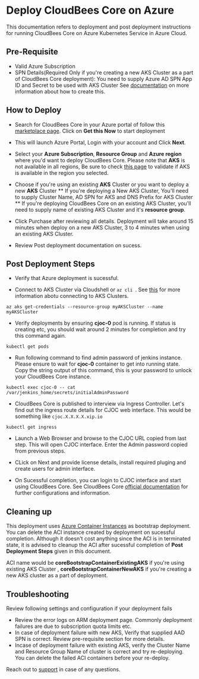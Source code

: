 # Deploy CloudBees Core on Azure
This documentation refers to deployment and post deployment instructions for running CloudBees Core on Azure Kubernetes Service in Azure Cloud. 

## Pre-Requisite
* Valid Azure Subscription
* SPN Details(Required Only if you're creating a new AKS Cluster as a part of CloudBees Core deployment): You need to supply Azure AD SPN App ID and Secret to be used with AKS Cluster See [documentation](https://docs.microsoft.com/en-us/azure/container-service/kubernetes/container-service-kubernetes-service-principal) on more information about how to create this. 

 
 
 ## How to Deploy

* Search for CloudBees Core in your Azure portal of follow this [marketplace page](https://azuremarketplace.microsoft.com/en-us/marketplace/apps/cloudbees.cloudbees-core-preview?tab=Overview). Click on **Get this Now** to start deployment

* This will launch Azure Portal, Login with your account and Click **Next**. 

* Select your **Azure Subscription**,  **Resource Group** and **Azure region** where you'd want to deploy CloudBees Core. Please note that **AKS** is not available in all regions, Be sure to check [this page](https://azure.microsoft.com/en-us/global-infrastructure/services/?products=kubernetes-service&regions=all) to validate if AKS is available in the region you selected.

* Choose if you're using an existing **AKS** Cluster or you want to deploy a new **AKS** Cluster
  ** If you're deploying a New AKS Cluster, You'll need to supply Cluster Name, AD SPN for AKS and DNS Prefix for AKS Cluster
  ** If you're deploying CloudBees Core on an existing AKS Cluster, you'll need to supply name of existing AKS Cluster and it's **resource group**.
  
* Click Purchase after reviewing all details. Deployment will take around 15 minutes when deploy on a new AKS Cluster, 3 to 4 minutes when using an existing AKS Cluster.

* Review Post deployment documentation on sucess. 



## Post Deployment Steps

* Verify that Azure deployment is sucessful. 

* Connect to AKS Cluster via Cloudshell or  ```az cli ```. See [this](https://docs.microsoft.com/en-us/azure/aks/kubernetes-walkthrough#connect-to-the-cluster) for more information abotu connecting to AKS Clusters. 
 ```
az aks get-credentials --resource-group myAKSCluster --name myAKSCluster
 ```
* Verify deployments by ensuring **cjoc-0** pod is running. If status is creating etc, you should wait around 2 minutes for completion and try this command again. 
 ```
kubectl get pods
 ```
* Run following command to find admin password of jenkins instance. Please ensure to wait for **cjoc-0** container to get into running state. Copy the string output of this command, this is your password to unlock your CloudBees Core instance. 
 ```
kubectl exec cjoc-0 -- cat /var/jenkins_home/secrets/initialAdminPassword
 ```
* CloudBees Core is published to interview via Ingress Controller. Let's find out the ingress route details for CJOC web interface. This would be something like  ```cjoc.X.X.X.X.xip.io ```

 ```
 kubectl get ingress
 ```
* Launch a Web Browser and browse to the CJOC URL copied from last step. This will open CJOC interface. Enter the Admin password copied from previous steps.

* CLick on Next and provide license details,  install required pluging and create users for admin interface. 

* On Sucessful completion, you can login to CJOC interface and start using CloudBees Core.  See CloudBees Core [official documentation](https://go.cloudbees.com/docs/cloudbees-core/cloud-intro/) for further configurations and information.


## Cleaning up 
This deployment uses [Azure Container Instances](https://azure.microsoft.com/en-us/pricing/details/container-instances/) as bootstrap deployment. You can delete the ACI instance created by deployment on sucessful completion. Although it doesn't cost anything since the ACI is in terminated state, it is advised to cleanup the ACI after sucessful completion of **Post Deployment Steps** given in this document.

ACI name would be **coreBootstrapContainerExistingAKS** if you're using existing AKS Cluster , **coreBootstrapContainerNewAKS** if you're creating a new AKS cluster as a part of deployment.

## Troubleshooting
Review following settings and configuration if your  deployment fails

* Review the error logs on ARM deployment page. Commonly deployment failures are due to subscription quota limits etc.
* In case of deployment failure with new AKS, Verify that supplied AAD SPN is correct. Review pre-requisite section for more details.
* Incase of deployment failure with existing AKS, verify the Cluster Name and Resource Group Name of cluster is correct and try re-deploying. You can delete the failed ACI containers before your re-deploy. 

Reach out to [support](mailto:support@spektrasystems.com) in case of any questions. 
